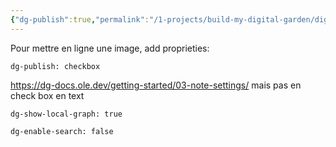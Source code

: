 ```yaml
---
{"dg-publish":true,"permalink":"/1-projects/build-my-digital-garden/digital-garden-settings/","dgEnableSearch":"false"}
---
```


Pour mettre en ligne une image, add proprieties:
```
dg-publish: checkbox
```

https://dg-docs.ole.dev/getting-started/03-note-settings/
mais pas en check box en text

```
dg-show-local-graph: true
```

```
dg-enable-search: false
```
